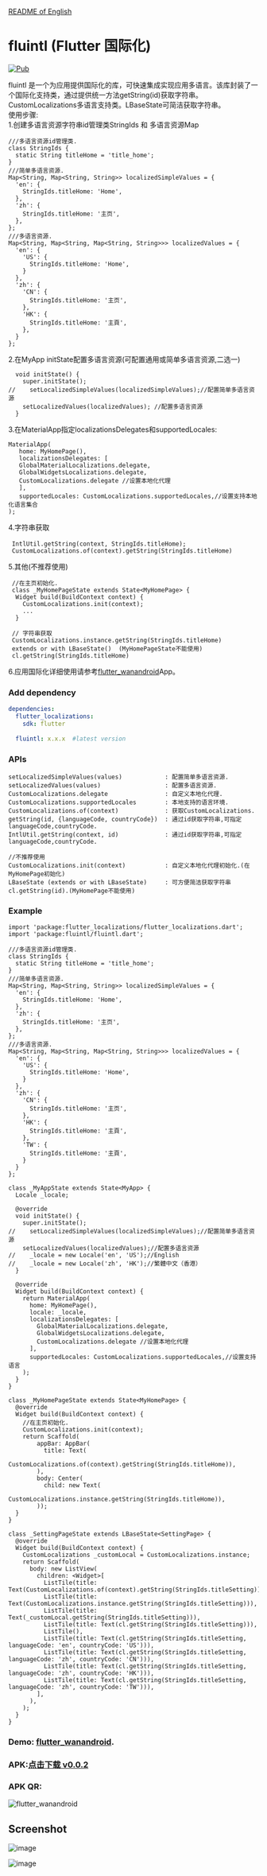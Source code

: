[README of English][readme-en]

# fluintl (Flutter 国际化)

[![Pub](https://img.shields.io/pub/v/fluintl.svg?style=flat-square)](https://pub.dartlang.org/packages/fluintl)

fluintl 是一个为应用提供国际化的库，可快速集成实现应用多语言。该库封装了一个国际化支持类，通过提供统一方法getString(id)获取字符串。CustomLocalizations多语言支持类。LBaseState可简洁获取字符串。  
使用步骤:  
1.创建多语言资源字符串id管理类StringIds 和 多语言资源Map
```
///多语言资源id管理类.  
class StringIds {  
  static String titleHome = 'title_home';  
}  
///简单多语言资源.  
Map<String, Map<String, String>> localizedSimpleValues = {  
  'en': {    
    StringIds.titleHome: 'Home',  
  },  
  'zh': {    
    StringIds.titleHome: '主页',  
  },  
};  
///多语言资源.  
Map<String, Map<String, Map<String, String>>> localizedValues = {  
  'en': {  
    'US': {  
      StringIds.titleHome: 'Home',  
    }  
  },  
  'zh': {  
    'CN': {  
      StringIds.titleHome: '主页',  
    },  
    'HK': {  
      StringIds.titleHome: '主頁',  
    },  
  }  
};  
```
2.在MyApp initState配置多语言资源(可配置通用或简单多语言资源,二选一)
```
  void initState() {    
    super.initState();      
//    setLocalizedSimpleValues(localizedSimpleValues);//配置简单多语言资源  
    setLocalizedValues(localizedValues); //配置多语言资源      
  }   
```
3.在MaterialApp指定localizationsDelegates和supportedLocales:
```
MaterialApp(  
   home: MyHomePage(),  
   localizationsDelegates: [  
   GlobalMaterialLocalizations.delegate,  
   GlobalWidgetsLocalizations.delegate,  
   CustomLocalizations.delegate //设置本地化代理     
   ],  
   supportedLocales: CustomLocalizations.supportedLocales,//设置支持本地化语言集合     
);  
```
4.字符串获取
```
 IntlUtil.getString(context, StringIds.titleHome);　
 CustomLocalizations.of(context).getString(StringIds.titleHome)
```
5.其他(不推荐使用)
```
 //在主页初始化.
 class _MyHomePageState extends State<MyHomePage> {
  Widget build(BuildContext context) {
    CustomLocalizations.init(context);
    ...
  }

 // 字符串获取
 CustomLocalizations.instance.getString(StringIds.titleHome)
 extends or with LBaseState()  (MyHomePageState不能使用)
 cl.getString(StringIds.titleHome)
```
6.应用国际化详细使用请参考[flutter_wanandroid](https://github.com/Sky24n/flutter_wanandroid)App。

### Add dependency
```yaml
dependencies:
  flutter_localizations:
    sdk: flutter  
    
  fluintl: x.x.x  #latest version
```

### APIs
```
setLocalizedSimpleValues(values)            : 配置简单多语言资源.
setLocalizedValues(values)                  : 配置多语言资源.
CustomLocalizations.delegate                : 自定义本地化代理.
CustomLocalizations.supportedLocales        : 本地支持的语言环境.
CustomLocalizations.of(context)             : 获取CustomLocalizations.
getString(id, {languageCode, countryCode})  : 通过id获取字符串,可指定languageCode,countryCode.
IntlUtil.getString(context, id)             : 通过id获取字符串,可指定languageCode,countryCode.

//不推荐使用
CustomLocalizations.init(context)           : 自定义本地化代理初始化.(在MyHomePage初始化)
LBaseState (extends or with LBaseState)     : 可方便简洁获取字符串cl.getString(id).(MyHomePage不能使用)
```

### Example
```
import 'package:flutter_localizations/flutter_localizations.dart';
import 'package:fluintl/fluintl.dart';

///多语言资源id管理类.
class StringIds {
  static String titleHome = 'title_home';
}
///简单多语言资源.
Map<String, Map<String, String>> localizedSimpleValues = {
  'en': {
    StringIds.titleHome: 'Home',
  },
  'zh': {
    StringIds.titleHome: '主页',
  },
};
///多语言资源.
Map<String, Map<String, Map<String, String>>> localizedValues = {
  'en': {
    'US': {
      StringIds.titleHome: 'Home',
    }
  },
  'zh': {
    'CN': {
      StringIds.titleHome: '主页',
    },
    'HK': {
      StringIds.titleHome: '主頁',
    },
    'TW': {
      StringIds.titleHome: '主頁',
    }
  }
};

class _MyAppState extends State<MyApp> {
  Locale _locale;

  @override
  void initState() {
    super.initState();
//    setLocalizedSimpleValues(localizedSimpleValues);//配置简单多语言资源
    setLocalizedValues(localizedValues);//配置多语言资源
//    _locale = new Locale('en', 'US');//English
//    _locale = new Locale('zh', 'HK');//繁體中文（香港）
  }

  @override
  Widget build(BuildContext context) {
    return MaterialApp(
      home: MyHomePage(),
      locale: _locale,
      localizationsDelegates: [
        GlobalMaterialLocalizations.delegate,
        GlobalWidgetsLocalizations.delegate,
        CustomLocalizations.delegate //设置本地化代理
      ],
      supportedLocales: CustomLocalizations.supportedLocales,//设置支持语言
    );
  }
}

class _MyHomePageState extends State<MyHomePage> {
  @override
  Widget build(BuildContext context) {
    //在主页初始化.
    CustomLocalizations.init(context);
    return Scaffold(
        appBar: AppBar(
          title: Text(
              CustomLocalizations.of(context).getString(StringIds.titleHome)),
        ),
        body: Center(
          child: new Text(
              CustomLocalizations.instance.getString(StringIds.titleHome)),
        ));
  }
}

class _SettingPageState extends LBaseState<SettingPage> {
  @override
  Widget build(BuildContext context) {
    CustomLocalizations _customLocal = CustomLocalizations.instance;
    return Scaffold(
      body: new ListView(
        children: <Widget>[
          ListTile(title: Text(CustomLocalizations.of(context).getString(StringIds.titleSetting))),
          ListTile(title: Text(CustomLocalizations.instance.getString(StringIds.titleSetting))),
          ListTile(title: Text(_customLocal.getString(StringIds.titleSetting))),
          ListTile(title: Text(cl.getString(StringIds.titleSetting))),
          ListTile(),
          ListTile(title: Text(cl.getString(StringIds.titleSetting, languageCode: 'en', countryCode: 'US'))),
          ListTile(title: Text(cl.getString(StringIds.titleSetting, languageCode: 'zh', countryCode: 'CN'))),
          ListTile(title: Text(cl.getString(StringIds.titleSetting, languageCode: 'zh', countryCode: 'HK'))),
          ListTile(title: Text(cl.getString(StringIds.titleSetting, languageCode: 'zh', countryCode: 'TW'))),
        ],
      ),
    );
  }
}

```

### Demo: [flutter_wanandroid](https://github.com/Sky24n/flutter_wanandroid).

### APK:[点击下载 v0.0.2](https://raw.githubusercontent.com/Sky24n/LDocuments/master/AppStore/flutter_wanandroid.apk)

### APK QR:
  ![flutter_wanandroid](https://raw.githubusercontent.com/Sky24n/LDocuments/master/AppImgs/flutter_wanandroid/qrcode.png)

## Screenshot
![image](https://github.com/Sky24n/LDocuments/blob/master/AppImgs/flutter_wanandroid/2018-10-12_00_57_58.gif)  

![image](https://github.com/Sky24n/LDocuments/blob/master/AppImgs/flutter_wanandroid/2018-10-12_00_58_49.gif)



[readme]: https://github.com/Sky24n/fluintl
[readme-en]: https://github.com/Sky24n/fluintl/blob/master/README-EN.md




